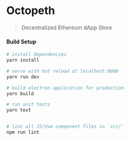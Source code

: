 # Octopeth

> Decentralized Ethereum dApp Store

#### Build Setup

``` bash
# install dependencies
yarn install

# serve with hot reload at localhost:9080
yarn run dev

# build electron application for production
yarn build

# run unit tests
yarn test


# lint all JS/Vue component files in `src/`
npm run lint

```


